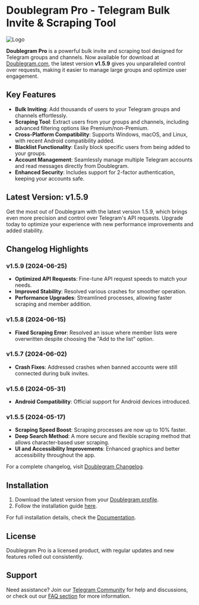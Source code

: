 # Doublegram Pro - Telegram Bulk Invite & Scraping Tool

![Logo](https://www.doublegram.com/img/dblgrm-bulk-invite.png)

**Doublegram Pro** is a powerful bulk invite and scraping tool designed for Telegram groups and channels. Now available for download at [Doublegram.com](https://www.doublegram.com), the latest version **v1.5.9** gives you unparalleled control over requests, making it easier to manage large groups and optimize user engagement.

## Key Features

- **Bulk Inviting**: Add thousands of users to your Telegram groups and channels effortlessly.
- **Scraping Tool**: Extract users from your groups and channels, including advanced filtering options like Premium/non-Premium.
- **Cross-Platform Compatibility**: Supports Windows, macOS, and Linux, with recent Android compatibility added.
- **Blacklist Functionality**: Easily block specific users from being added to your groups.
- **Account Management**: Seamlessly manage multiple Telegram accounts and read messages directly from Doublegram.
- **Enhanced Security**: Includes support for 2-factor authentication, keeping your accounts safe.

## Latest Version: v1.5.9

Get the most out of Doublegram with the latest version 1.5.9, which brings even more precision and control over Telegram's API requests. Upgrade today to optimize your experience with new performance improvements and added stability.

## Changelog Highlights

### v1.5.9 (2024-06-25)
- **Optimized API Requests**: Fine-tune API request speeds to match your needs.
- **Improved Stability**: Resolved various crashes for smoother operation.
- **Performance Upgrades**: Streamlined processes, allowing faster scraping and member addition.

### v1.5.8 (2024-06-15)
- **Fixed Scraping Error**: Resolved an issue where member lists were overwritten despite choosing the "Add to the list" option.

### v1.5.7 (2024-06-02)
- **Crash Fixes**: Addressed crashes when banned accounts were still connected during bulk invites.

### v1.5.6 (2024-05-31)
- **Android Compatibility**: Official support for Android devices introduced.
  
### v1.5.5 (2024-05-17)
- **Scraping Speed Boost**: Scraping processes are now up to 10% faster.
- **Deep Search Method**: A more secure and flexible scraping method that allows character-based user scraping.
- **UI and Accessibility Improvements**: Enhanced graphics and better accessibility throughout the app.

For a complete changelog, visit [Doublegram Changelog](https://www.doublegram.com/doublegram-pro/changelogs).

## Installation

1. Download the latest version from your [Doublegram profile](https://www.doublegram.com).
2. Follow the installation guide [here](https://www.doublegram.com/docs/doublegram-pro).

For full installation details, check the [Documentation](https://www.doublegram.com/docs/doublegram-pro/installation).

## License

Doublegram Pro is a licensed product, with regular updates and new features rolled out consistently.

## Support

Need assistance? Join our [Telegram Community](https://t.me/doublegram_official) for help and discussions, or check out our [FAQ section](https://www.doublegram.com/faq) for more information.










